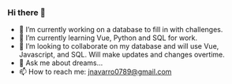 ### Hi there 👋


- 🔭 I’m currently working on a database to fill in with challenges.
- 🌱 I’m currently learning Vue, Python and SQL for work.
- 👯 I’m looking to collaborate on my database and will use Vue, Javascript, and SQL. Will make updates and changes overtime.
- 💬 Ask me about dreams...
- 📫 How to reach me: jnavarro0789@gmail.com

